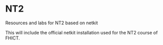 # NT2
Resources and labs for NT2 based on netkit

This will include the official netkit installation used for 
the NT2 course of FHICT.


